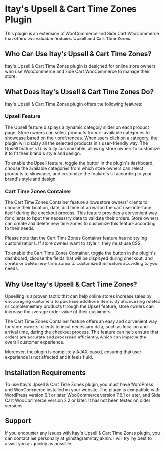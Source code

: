 # Itay's Upsell & Cart Time Zones Plugin

This plugin is an extension of WooCommerce and Side Cart WooCommerce that offers two valuable features: Upsell and Cart Time Zones.

## Who Can Use Itay's Upsell & Cart Time Zones?

Itay's Upsell & Cart Time Zones plugin is designed for online store owners who use WooCommerce and Side Cart WooCommerce to manage their store.

## What Does Itay's Upsell & Cart Time Zones Do?

Itay's Upsell & Cart Time Zones plugin offers the following features:

### Upsell Feature

The Upsell feature displays a dynamic category slider on each product page. Store owners can select products from all available categories to showcase based on their preferences. When users click on a category, the plugin will display all the selected products in a user-friendly way. The Upsell feature's UI is fully customizable, allowing store owners to customize it to fit their brand's style and design.

To enable the Upsell feature, toggle the button in the plugin's dashboard, choose the available categories from which store owners can select products to showcase, and customize the feature's UI according to your brand's style and design.

### Cart Time Zones Container

The Cart Time Zones Container feature allows store owners' clients to choose their location, date, and time of arrival on the cart user interface itself during the checkout process. This feature provides a convenient way for clients to input the necessary data to validate their orders. Store owners can create and delete new time zones to customize this feature according to their needs.

Please note that the Cart Time Zones Container feature has no styling customizations. If store owners want to style it, they must use CSS.

To enable the Cart Time Zones Container, toggle the button in the plugin's dashboard, choose the fields that will be displayed during checkout, and create or delete new time zones to customize this feature according to your needs.

## Why Use Itay's Upsell & Cart Time Zones?

Upselling is a proven tactic that can help online stores increase sales by encouraging customers to purchase additional items. By showcasing related or complementary products through the Upsell feature, store owners can increase the average order value of their customers.

The Cart Time Zones Container feature offers an easy and convenient way for store owners' clients to input necessary data, such as location and arrival time, during the checkout process. This feature can help ensure that orders are accurate and processed efficiently, which can improve the overall customer experience.

Moreover, the plugin is completely AJAX-based, ensuring that user experience is not affected and it feels fluid.

## Installation Requirements

To use Itay's Upsell & Cart Time Zones plugin, you must have WordPress and WooCommerce installed on your website. The plugin is compatible with WordPress version 6.1 or later, WooCommerce version 7.6.1 or later, and Side Cart WooCommerce version 2.2 or later. It has not been tested on older versions.

## Support

If you encounter any issues with Itay's Upsell & Cart Time Zones plugin, you can contact me personally at @instagram/itay_aknin. I will try my best to assist you as quickly as possible.
